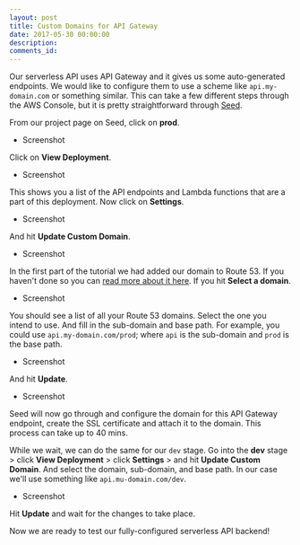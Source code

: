```yaml
---
layout: post
title: Custom Domains for API Gateway
date: 2017-05-30 00:00:00
description:
comments_id:
---
```


Our serverless API uses API Gateway and it gives us some auto-generated endpoints. We would like to configure them to use a scheme like `api.my-domain.com` or something similar. This can take a few different steps through the AWS Console, but it is pretty straightforward through [Seed](https://seed.run).

From our project page on Seed, click on **prod**.

- Screenshot

Click on **View Deployment**.

- Screenshot

This shows you a list of the API endpoints and Lambda functions that are a part of this deployment. Now click on **Settings**.

- Screenshot

And hit **Update Custom Domain**.

- Screenshot

In the first part of the tutorial we had added our domain to Route 53. If you haven't done so you can [read more about it here](https://docs.aws.amazon.com/Route53/latest/DeveloperGuide/MigratingDNS.html). If you hit **Select a domain**.

- Screenshot

You should see a list of all your Route 53 domains. Select the one you intend to use. And fill in the sub-domain and base path. For example, you could use `api.my-domain.com/prod`; where `api` is the sub-domain and `prod` is the base path.

- Screenshot

And hit **Update**.

- Screenshot

Seed will now go through and configure the domain for this API Gateway endpoint, create the SSL certificate and attach it to the domain. This process can take up to 40 mins.

While we wait, we can do the same for our `dev` stage. Go into the **dev** stage > click **View Deployment** > click **Settings** > and hit **Update Custom Domain**. And select the domain, sub-domain, and base path. In our case we'll use something like `api.mu-domain.com/dev`.

- Screenshot

Hit **Update** and wait for the changes to take place.

Now we are ready to test our fully-configured serverless API backend!
